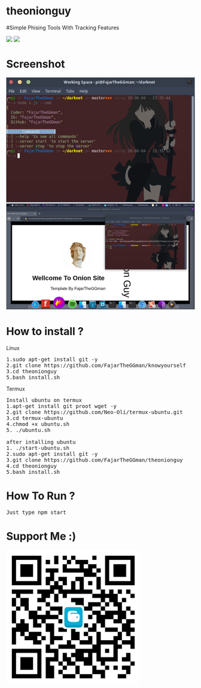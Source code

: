 # theonionguy
 #Simple Phising Tools With Tracking Features

![](https://img.shields.io/badge/Framework-Nodejs-lime) ![](https://img.shields.io/badge/Version-1.0-blue)

# Screenshot

![alt-text](https://github.com/FajarTheGGman/theonionguy/blob/master/.img/banner.png)
![alt-text](https://github.com/FajarTheGGman/theonionguy/blob/master/.img/content.png)


# How to install ? 

Linux

<pre>
1.sudo apt-get install git -y
2.git clone https://github.com/FajarTheGGman/knowyourself
3.cd theonionguy
5.bash install.sh
</pre>

Termux

<pre>
Install ubuntu on termux
1.apt-get install git proot wget -y
2.git clone https://github.com/Neo-Oli/termux-ubuntu.git
3.cd termux-ubuntu
4.chmod +x ubuntu.sh
5. ./ubuntu.sh

after intalling ubuntu
1. ./start-ubuntu.sh
2.sudo apt-get install git -y
3.git clone https://github.com/FajarTheGGman/theonionguy
4.cd theonionguy
5.bash install.sh
</pre>

# How To Run ? 

<pre>
Just type npm start
</pre>

# Support Me :)
![donate](https://raw.githubusercontent.com/FajarTheGGman/F-Tools/master/.images/donate.jpeg)
